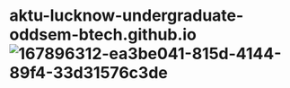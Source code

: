# aktu-lucknow-undergraduate-oddsem-btech.github.io![167896312-ea3be041-815d-4144-89f4-33d31576c3de](https://user-images.githubusercontent.com/105401869/167977247-7ce45aab-fb53-4f46-9b51-3e438f47f6ad.png)
